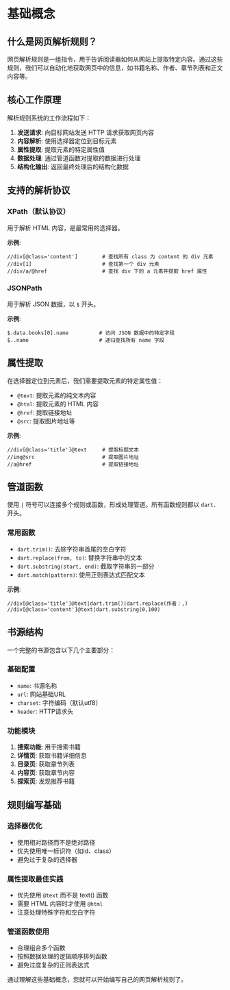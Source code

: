 # 基础概念

## 什么是网页解析规则？

网页解析规则是一组指令，用于告诉阅读器如何从网站上提取特定内容。通过这些规则，我们可以自动化地获取网页中的信息，如书籍名称、作者、章节列表和正文内容等。

## 核心工作原理

解析规则系统的工作流程如下：

1. **发送请求**: 向目标网站发送 HTTP 请求获取网页内容
2. **内容解析**: 使用选择器定位到目标元素
3. **属性提取**: 提取元素的特定属性值
4. **数据处理**: 通过管道函数对提取的数据进行处理
5. **结构化输出**: 返回最终处理后的结构化数据

## 支持的解析协议

### XPath（默认协议）
用于解析 HTML 内容，是最常用的选择器。

**示例**:
```xpath
//div[@class='content']        # 查找所有 class 为 content 的 div 元素
//div[1]                       # 查找第一个 div 元素
//div/a/@href                  # 查找 div 下的 a 元素并提取 href 属性
```

### JSONPath
用于解析 JSON 数据，以 `$` 开头。

**示例**:
```jsonpath
$.data.books[0].name          # 访问 JSON 数据中的特定字段
$..name                       # 递归查找所有 name 字段
```

## 属性提取

在选择器定位到元素后，我们需要提取元素的特定属性值：

- `@text`: 提取元素的纯文本内容
- `@html`: 提取元素的 HTML 内容
- `@href`: 提取链接地址
- `@src`: 提取图片地址等

**示例**:
```xpath
//div[@class='title']@text     # 提取标题文本
//img@src                      # 提取图片地址
//a@href                       # 提取链接地址
```

## 管道函数

使用 `|` 符号可以连接多个规则或函数，形成处理管道。所有函数规则都以 `dart.` 开头。

### 常用函数

- `dart.trim()`: 去除字符串首尾的空白字符
- `dart.replace(from, to)`: 替换字符串中的文本
- `dart.substring(start, end)`: 截取字符串的一部分
- `dart.match(pattern)`: 使用正则表达式匹配文本

**示例**:
```xpath
//div[@class='title']@text|dart.trim()|dart.replace(作者：,)
//div[@class='content']@text|dart.substring(0,100)
```

## 书源结构

一个完整的书源包含以下几个主要部分：

### 基础配置
- `name`: 书源名称
- `url`: 网站基础URL
- `charset`: 字符编码（默认utf8）
- `header`: HTTP请求头

### 功能模块
1. **搜索功能**: 用于搜索书籍
2. **详情页**: 获取书籍详细信息
3. **目录页**: 获取章节列表
4. **内容页**: 获取章节内容
5. **探索页**: 发现推荐书籍

## 规则编写基础

### 选择器优化
- 使用相对路径而不是绝对路径
- 优先使用唯一标识符（如id、class）
- 避免过于复杂的选择器

### 属性提取最佳实践
- 优先使用 `@text` 而不是 text() 函数
- 需要 HTML 内容时才使用 `@html`
- 注意处理特殊字符和空白字符

### 管道函数使用
- 合理组合多个函数
- 按照数据处理的逻辑顺序排列函数
- 避免过度复杂的正则表达式

通过理解这些基础概念，您就可以开始编写自己的网页解析规则了。